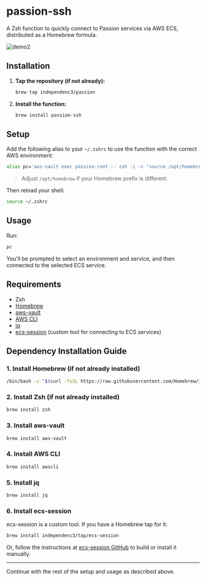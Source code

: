 # passion-ssh

A Zsh function to quickly connect to Passion services via AWS ECS, distributed as a Homebrew formula.

![demo2](https://github.com/user-attachments/assets/42efe7f9-e8af-49b0-bcc1-72b205202b8f)

## Installation

1. **Tap the repository (if not already):**
   ```sh
   brew tap independenc3/passion
   ```

2. **Install the function:**
   ```sh
   brew install passion-ssh
   ```

## Setup

Add the following alias to your `~/.zshrc` to use the function with the correct AWS environment:

```sh
alias pc='aws-vault exec passion-root -- zsh -i -c "source /opt/homebrew/bin/passion-ssh && passion-ssh"'
```

> Adjust `/opt/homebrew` if your Homebrew prefix is different.

Then reload your shell:
```sh
source ~/.zshrc
```

## Usage

Run:
```sh
pc
```
You'll be prompted to select an environment and service, and then connected to the selected ECS service.

## Requirements

- Zsh
- [Homebrew](https://brew.sh/)
- [aws-vault](https://github.com/99designs/aws-vault)
- [AWS CLI](https://docs.aws.amazon.com/cli/latest/userguide/getting-started-install.html)
- [jq](https://stedolan.github.io/jq/)
- [ecs-session](https://github.com/independenc3/ecs-session) (custom tool for connecting to ECS services)

## Dependency Installation Guide

### 1. Install Homebrew (if not already installed)

```sh
/bin/bash -c "$(curl -fsSL https://raw.githubusercontent.com/Homebrew/install/HEAD/install.sh)"
```

### 2. Install Zsh (if not already installed)

```sh
brew install zsh
```

### 3. Install aws-vault

```sh
brew install aws-vault
```

### 4. Install AWS CLI

```sh
brew install awscli
```

### 5. Install jq

```sh
brew install jq
```

### 6. Install ecs-session

ecs-session is a custom tool. If you have a Homebrew tap for it:

```sh
brew install independenc3/tap/ecs-session
```

Or, follow the instructions at [ecs-session GitHub](https://github.com/independenc3/ecs-session) to build or install it manually.

---

Continue with the rest of the setup and usage as described above.
